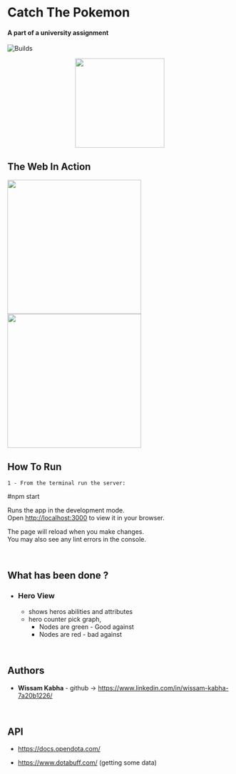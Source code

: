 # Catch The Pokemon

#### A part of a university assignment

![Builds](https://github.com/project-chip/connectedhomeip/workflows/Builds/badge.svg)

<p align="center">
<img  src="./imgs/pa.gif" width="200px">
</p>

## The Web In Action

<img src="./imgs/v1.mkv" width="300px">
<img src="./imgs/v2.mkv" width="300px">

</br>

## How To Run

`1 - From the terminal run the server: `

#npm start

Runs the app in the development mode.\
Open [http://localhost:3000](http://localhost:3000) to view it in your browser.

The page will reload when you make changes.\
You may also see any lint errors in the console.

</br>

## What has been done ?

- ### Hero View

  - shows heros abilities and attributes
  - hero counter pick graph,
    - Nodes are green - Good against
    - Nodes are red - bad against

</br>

## Authors

- **Wissam Kabha** - github -> https://www.linkedin.com/in/wissam-kabha-7a20b1226/

</br>

## API

- https://docs.opendota.com/

- https://www.dotabuff.com/ (getting some data)
